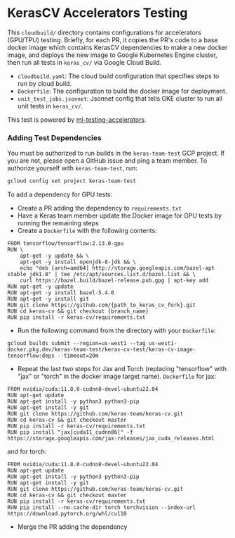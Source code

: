 # KerasCV Accelerators Testing

This `cloudbuild/` directory contains configurations for accelerators (GPU/TPU)
testing. Briefly, for each PR, it copies the PR's code to a base docker image
which contains KerasCV dependencies to make a new docker image, and deploys the
new image to Google Kubernetes Engine cluster, then run all tests in
`keras_cv/` via Google Cloud Build.

- `cloudbuild.yaml`: The cloud build configuration that specifies steps to run
  by cloud build.
- `Dockerfile`: The configuration to build the docker image for deployment.
- `unit_test_jobs.jsonnet`: Jsonnet config that tells GKE cluster to run all
  unit tests in `keras_cv/`.

This test is powered by [ml-testing-accelerators](https://github.com/GoogleCloudPlatform/ml-testing-accelerators).


### Adding Test Dependencies
You must be authorized to run builds in the `keras-team-test` GCP project.
If you are not, please open a GitHub issue and ping a team member.
To authorize yourself with `keras-team-test`, run:

```bash
gcloud config set project keras-team-test
```

To add a dependency for GPU tests:
- Create a PR adding the dependency to `requirements.txt`
- Have a Keras team member update the Docker image for GPU tests by running the remaining steps
- Create a `Dockerfile` with the following contents:
```
FROM tensorflow/tensorflow:2.13.0-gpu
RUN \
    apt-get -y update && \
    apt-get -y install openjdk-8-jdk && \
    echo "deb [arch=amd64] http://storage.googleapis.com/bazel-apt stable jdk1.8" | tee /etc/apt/sources.list.d/bazel.list && \
    curl https://bazel.build/bazel-release.pub.gpg | apt-key add
RUN apt-get -y update
RUN apt-get -y install bazel-5.4.0
RUN apt-get -y install git
RUN git clone https://github.com/{path_to_keras_cv_fork}.git
RUN cd keras-cv && git checkout {branch_name}
RUN pip install -r keras-cv/requirements.txt
```
- Run the following command from the directory with your `Dockerfile`:
```
gcloud builds submit --region=us-west1 --tag us-west1-docker.pkg.dev/keras-team-test/keras-cv-test/keras-cv-image-tensorflow:deps --timeout=20m
```
- Repeat the last two steps for Jax and Torch (replacing "tensorflow" with "jax"
 or "torch" in the docker image target name). `Dockerfile` for jax:
```
FROM nvidia/cuda:11.8.0-cudnn8-devel-ubuntu22.04
RUN apt-get update
RUN apt-get install -y python3 python3-pip
RUN apt-get install -y git
RUN git clone https://github.com/keras-team/keras-cv.git
RUN cd keras-cv && git checkout master
RUN pip install -r keras-cv/requirements.txt
RUN pip install "jax[cuda11_cudnn86]" -f https://storage.googleapis.com/jax-releases/jax_cuda_releases.html
```
  and for torch:
```
FROM nvidia/cuda:11.8.0-cudnn8-devel-ubuntu22.04
RUN apt-get update
RUN apt-get install -y python3 python3-pip
RUN apt-get install -y git
RUN git clone https://github.com/keras-team/keras-cv.git
RUN cd keras-cv && git checkout master
RUN pip install -r keras-cv/requirements.txt
RUN pip install --no-cache-dir torch torchvision --index-url https://download.pytorch.org/whl/cu118
```
- Merge the PR adding the dependency

